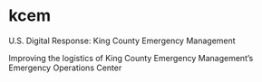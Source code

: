 # kcem
U.S. Digital Response: King County Emergency Management

Improving the logistics of King County Emergency Management’s Emergency Operations Center
